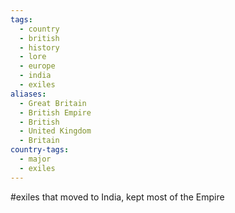 ```yaml
---
tags:
  - country
  - british
  - history
  - lore
  - europe
  - india
  - exiles
aliases:
  - Great Britain
  - British Empire
  - British
  - United Kingdom
  - Britain
country-tags:
  - major
  - exiles
---
```

#exiles that moved to India, kept most of the Empire